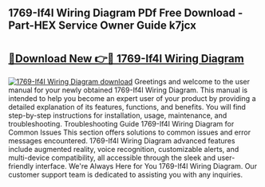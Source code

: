 ## 1769-If4I Wiring Diagram PDf Free Download - Part-HEX Service Owner Guide k7jcx

# <h2><a href="http://dfifq4.blite.top/?on=1769-If4I+Wiring+Diagram">🔗Download New 👉🔴 1769-If4I Wiring Diagram</a></h2>

[![1769-If4I Wiring Diagram download](https://i.imgur.com/lujVjoI.png)](http://dfifq4.blite.top/?on=1769-If4I+Wiring+Diagram)
Greetings and welcome to the user manual for your newly obtained 1769-If4I Wiring Diagram. This manual is intended to help you become an expert user of your product by providing a detailed explanation of its features, functions, and benefits. You will find step-by-step instructions for installation, usage, maintenance, and troubleshooting. Troubleshooting Guide 1769-If4I Wiring Diagram for Common Issues This section offers solutions to common issues and error messages encountered. 1769-If4I Wiring Diagram advanced features include augmented reality, voice recognition, customizable alerts, and multi-device compatibility, all accessible through the sleek and user-friendly interface. We're Always Here for You 1769-If4I Wiring Diagram. Our customer support team is dedicated to assisting you with any inquiries.
